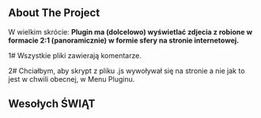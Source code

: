 

<!-- VRTick THE PROJECT -->
## About The Project


W wielkim skrócie:
**Plugin ma (dolcelowo) wyświetlać zdjecia z robione w formacie 2:1 (panoramicznie) w formie sfery na stronie internetowej.**

1# Wszystkie pliki zawierają komentarze. 

2# Chciałbym, aby skrypt z pliku .js wywoływał się na stronie a nie jak to jest w chwili obecnej, w Menu Pluginu. 


<!-- Wesołych ŚWIĄT -->
## Wesołych ŚWIĄT 
